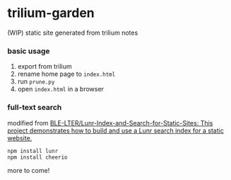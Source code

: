 # trilium-garden
(WIP) static site generated from trilium notes

### basic usage

1. export from trilium
2. rename home page to `index.html`
3. run `prune.py`
4. open `index.html` in a browser

### full-text search

modified from [BLE-LTER/Lunr-Index-and-Search-for-Static-Sites: This project demonstrates how to build and use a Lunr search index for a static website.](https://github.com/BLE-LTER/Lunr-Index-and-Search-for-Static-Sites)

```
npm install lunr
npm install cheerio
```

more to come!